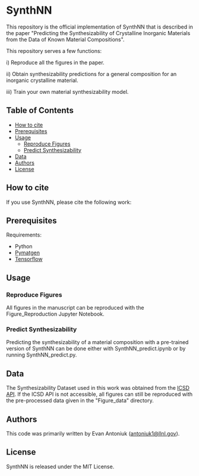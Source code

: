 # SynthNN
This repository is the official implementation of SynthNN that is described in the paper "Predicting the Synthesizability of Crystalline Inorganic Materials from the Data of Known Material Compositions".

This repository serves a few functions:

  i) Reproduce all the figures in the paper.
  
  ii) Obtain synthesizability predictions for a general composition for an inorganic crystalline material.
  
  iii) Train your own material synthesizability model.
 
 
## Table of Contents
- [How to cite](#how-to-cite)
- [Prerequisites](#prerequisites)
- [Usage](#usage)
  - [Reproduce Figures](#reproduce-figures)
  - [Predict Synthesizability](#predict-synthesizability)
- [Data](#data)
- [Authors](#authors)
- [License](#license)

## How to cite
If you use SynthNN, please cite the following work:


## Prerequisites
Requirements:
- Python
- [Pymatgen](https://pymatgen.org/installation.html)
- [Tensorflow](https://www.tensorflow.org/install)

## Usage
### Reproduce Figures
All figures in the manuscript can be reproduced with the Figure_Reproduction Jupyter Notebook. 

### Predict Synthesizability
Predicting the synthesizability of a material composition with a pre-trained version of SynthNN can be done either with SynthNN_predict.ipynb or by running SynthNN_predict.py.

## Data
The Synthesizability Dataset used in this work was obtained from the [ICSD API](https://icsd.products.fiz-karlsruhe.de/en/products/icsd-products#icsd+api+service). If the ICSD API is not accessible, all figures can still be reproduced with the pre-processed data given in the "Figure_data" directory.

## Authors
This code was primarily written by Evan Antoniuk (antoniuk1@llnl.gov).

## License
SynthNN is released under the MIT License.
